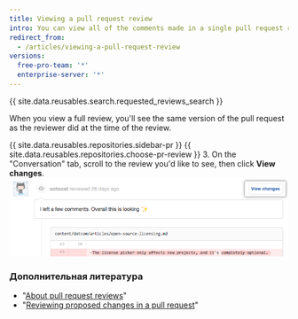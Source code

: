 ```yaml
---
title: Viewing a pull request review
intro: You can view all of the comments made in a single pull request review.
redirect_from:
  - /articles/viewing-a-pull-request-review
versions:
  free-pro-team: '*'
  enterprise-server: '*'
---
```


{{ site.data.reusables.search.requested_reviews_search }}

When you view a full review, you'll see the same version of the pull request as the reviewer did at the time of the review.

{{ site.data.reusables.repositories.sidebar-pr }}
{{ site.data.reusables.repositories.choose-pr-review }}
3. On the "Conversation" tab, scroll to the review you'd like to see, then click **View changes**. ![Review header with link to full review](/assets/images/help/pull_requests/view-full-review-view-changes.png)

### Дополнительная литература

- "[About pull request reviews](/articles/about-pull-request-reviews)"
- "[Reviewing proposed changes in a pull request](/articles/reviewing-proposed-changes-in-a-pull-request)"
